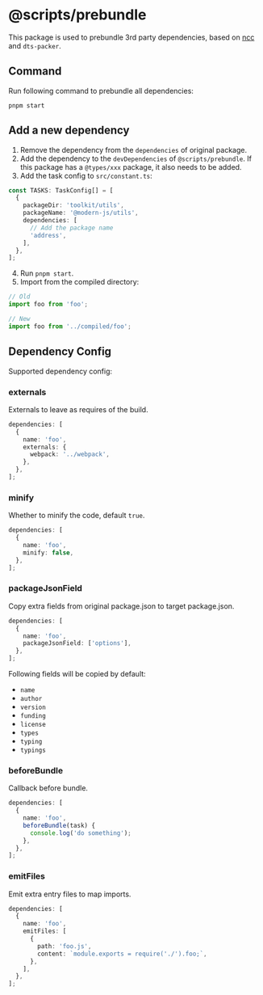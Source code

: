 # @scripts/prebundle

This package is used to prebundle 3rd party dependencies, based on [ncc](https://github.com/vercel/ncc) and `dts-packer`.

## Command

Run following command to prebundle all dependencies:

```
pnpm start
```

## Add a new dependency

1. Remove the dependency from the `dependencies` of original package.
2. Add the dependency to the `devDependencies` of `@scripts/prebundle`. If this package has a `@types/xxx` package, it also needs to be added.
3. Add the task config to `src/constant.ts`:

```ts
const TASKS: TaskConfig[] = [
  {
    packageDir: 'toolkit/utils',
    packageName: '@modern-js/utils',
    dependencies: [
      // Add the package name
      'address',
    ],
  },
];
```

4. Run `pnpm start`.
5. Import from the compiled directory:

```ts
// Old
import foo from 'foo';

// New
import foo from '../compiled/foo';
```

## Dependency Config

Supported dependency config:

### externals

Externals to leave as requires of the build.

```ts
dependencies: [
  {
    name: 'foo',
    externals: {
      webpack: '../webpack',
    },
  },
];
```

### minify

Whether to minify the code, default `true`.

```ts
dependencies: [
  {
    name: 'foo',
    minify: false,
  },
];
```

### packageJsonField

Copy extra fields from original package.json to target package.json.

```ts
dependencies: [
  {
    name: 'foo',
    packageJsonField: ['options'],
  },
];
```

Following fields will be copied by default:

- `name`
- `author`
- `version`
- `funding`
- `license`
- `types`
- `typing`
- `typings`

### beforeBundle

Callback before bundle.

```ts
dependencies: [
  {
    name: 'foo',
    beforeBundle(task) {
      console.log('do something');
    },
  },
];
```

### emitFiles

Emit extra entry files to map imports.

```ts
dependencies: [
  {
    name: 'foo',
    emitFiles: [
      {
        path: 'foo.js',
        content: `module.exports = require('./').foo;`,
      },
    ],
  },
];
```

